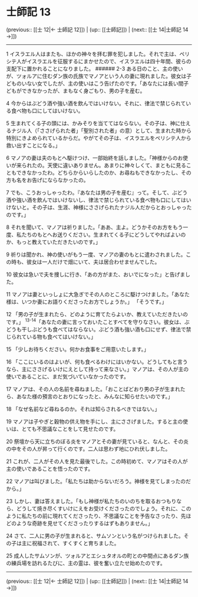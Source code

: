 # 士師記 13

(previous:: [[士 12|← 士師記 12]]) | (up:: [[士師記]]) | (next:: [[士 14|士師記 14 →]])

***




1 
イスラエル人はまたも、ほかの神々を拝む罪を犯しました。それで主は、ペリシテ人がイスラエルを征服するにまかせたので、イスラエルは四十年間、彼らの支配下に置かれることになりました。 ###### 2-3 ある日のこと、主の使いが、ツォルアに住むダン族の氏族でマノアという人の妻に現れました。彼女は子どものいない女でしたが、主の使いはこう告げたのです。「あなたには長い間子どもができなかったが、まもなく身ごもり、男の子を産む。 



4 
今からはぶどう酒や強い酒を飲んではいけない。それに、律法で禁じられている食べ物も口にしてはいけない。 



5 
生まれてくる子の頭には、かみそりを当ててはならない。その子は、神に仕えるナジル人（「ささげられた者」「聖別された者」の意）として、生まれた時から特別にきよめられているからだ。やがてその子は、イスラエルをペリシテ人から救い出すことになる。」 



6 
マノアの妻は夫のもとへ駆けつけ、一部始終を話しました。「神様からのお使いが来られたの。天使に違いありません。あまりに神々しくて、まともに見ることもできなかったわ。どちらからいらしたのか、お尋ねもできなかったし、その方も名をお告げにならなかったの。 



7 
でも、こうおっしゃったわ。『あなたは男の子を産む』って。そして、ぶどう酒や強い酒を飲んではいけないし、律法で禁じられている食べ物も口にしてはいけないと。その子は、生涯、神様にささげられたナジル人だからとおっしゃったのです。」 



8 
それを聞いて、マノアは祈りました。「ああ、主よ。どうかそのお方をもう一度、私たちのもとへお送りください。生まれてくる子にどうしてやればよいのか、もっと教えていただきたいのです。」 



9 
祈りは聞かれ、神の使いがもう一度、マノアの妻のもとに遣わされました。この時も、彼女は一人だけで畑にいて、夫は居合わせませんでした。 



10 
彼女は急いで夫を捜しに行き、「あの方がまた、おいでになった」と告げました。 



11 
マノアは妻といっしょに大急ぎでその人のところに駆けつけました。「あなた様は、いつか妻にお語りくださったお方でしょうか。」 「そうです。」 



12 
「男の子が生まれたら、どのように育てたらよいか、教えていただきたいのです。」 <sup class="versenum">13-14</sup>「あなたの妻に言っておいたことすべてを守りなさい。彼女は、ぶどうも干しぶどうも食べてはならない。ぶどう酒も強い酒も口にせず、律法で禁じられている物も食べてはいけない。」 



15 
「少しお待ちください。何かお食事をご用意いたします。」 



16 
「ここにいるのはよいが、何も食べるわけにはいかない。どうしてもと言うなら、主にささげるいけにえとして持って来なさい。」マノアは、その人が主の使いであることに、まだ気づいていなかったのです。 



17 
マノアは、その人の名前を尋ねました。「おことばどおり男の子が生まれたら、あなた様の預言のとおりになったと、みんなに知らせたいのです。」 



18 
「なぜ名前など尋ねるのか。それは知らされるべきではない。」 



19 
マノアは子やぎと穀物の供え物を手にし、主にささげました。すると主の使いは、とても不思議なことをして見せたのです。 



20 
祭壇から天に立ちのぼる炎をマノアとその妻が見ていると、なんと、その炎の中をその人が昇って行くのです。二人は思わず地にひれ伏しました。 



21 
これが、二人がその人を見た最後でした。この時初めて、マノアはその人が主の使いであることを悟ったのです。 



22 
マノアは叫びました。「私たちは助からないだろう。神様を見てしまったのだから。」 



23 
しかし、妻は答えました。「もし神様が私たちのいのちを取るおつもりなら、どうして焼き尽くすいけにえをお受けくださったのでしょう。それに、このように私たちの前に現れてくださったり、不思議なことを予告なさったり、先ほどのような奇跡を見せてくださったりするはずもありません。」 



24 
さて、二人に男の子が生まれると、サムソンという名がつけられました。その子は主に祝福されて、すくすくと育ちました。 



25 
成人したサムソンが、ツォルアとエシュタオルの町との中間点にあるダン族の練兵場を訪れるたびに、主の霊は、彼を奮い立たせ始めたのです。

***

(previous:: [[士 12|← 士師記 12]]) | (up:: [[士師記]]) | (next:: [[士 14|士師記 14 →]])
